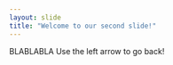 ```yaml
---
layout: slide
title: "Welcome to our second slide!"
---
```

BLABLABLA
Use the left arrow to go back!
